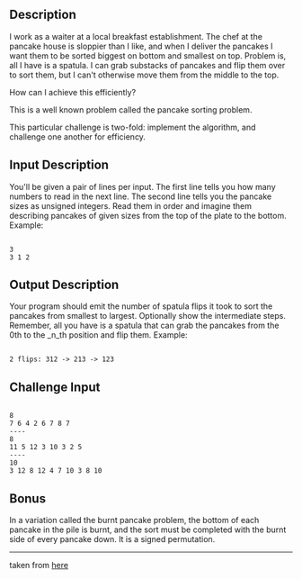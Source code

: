 ## Description

I work as a waiter at a local breakfast establishment. The chef at the pancake house is sloppier than I like, and when
I deliver the pancakes I want them to be sorted biggest on bottom and smallest on top. Problem is, all I have is a
spatula. I can grab substacks of pancakes and flip them over to sort them, but I can't otherwise move them from the
middle to the top.

How can I achieve this efficiently?

This is a well known problem called the pancake sorting problem.

This particular challenge is two-fold: implement the algorithm, and challenge one another for efficiency.

## Input Description

You'll be given a pair of lines per input. The first line tells you how many numbers to read in the next line.
The second line tells you the pancake sizes as unsigned integers. Read them in order and imagine them describing
pancakes of given sizes from the top of the plate to the bottom. Example:

```text

3
3 1 2

```

## Output Description

Your program should emit the number of spatula flips it took to sort the pancakes from smallest to largest.
Optionally show the intermediate steps. Remember, all you have is a spatula that can grab the pancakes from
the 0th to the _n_th position and flip them. Example:

```text

2 flips: 312 -> 213 -> 123

```

## Challenge Input

```text

8
7 6 4 2 6 7 8 7
----
8
11 5 12 3 10 3 2 5
----
10
3 12 8 12 4 7 10 3 8 10

```

## Bonus

In a variation called the burnt pancake problem, the bottom of each pancake in the pile is burnt, and the sort must
be completed with the burnt side of every pancake down. It is a signed permutation.

---

taken from [here](https://www.reddit.com/r/dailyprogrammer/comments/82pt3h/20180307_challenge_353_intermediate/)